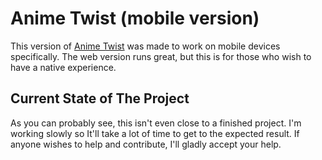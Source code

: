 # Anime Twist (mobile version)
This version of [Anime Twist](https://twist.moe) was made to work on mobile devices specifically. The web version runs great, but this is for those who wish to have a native experience.


## Current State of The Project
As you can probably see, this isn't even close to a finished project. I'm working slowly so It'll take a lot of time to get to the expected result.
If anyone wishes to help and contribute, I'll gladly accept your help.
